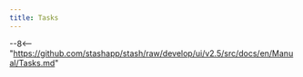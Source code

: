```yaml
---
title: Tasks
---
```


--8<-- "https://github.com/stashapp/stash/raw/develop/ui/v2.5/src/docs/en/Manual/Tasks.md"